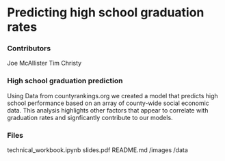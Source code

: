 # Predicting high school graduation rates

### Contributors
Joe McAllister
Tim Christy

### High school graduation prediction

Using Data from countyrankings.org we created a model that predicts high school performance based on an array of county-wide social economic data.  This analysis highlights other factors that appear to correlate with graduation rates and signficantly contribute to our models.  

### Files
technical_workbook.ipynb
slides.pdf
README.md
/images
/data
